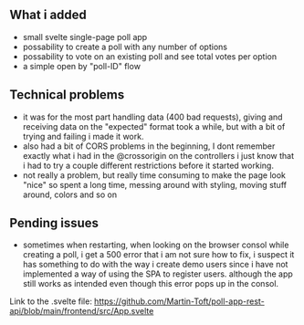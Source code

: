 ## What i added
- small svelte single-page poll app
- possability to create a poll with any number of options
- possability to vote on an existing poll and see total votes per option
- a simple open by "poll-ID" flow

## Technical problems
- it was for the most part handling data (400 bad requests), giving and receiving data on the "expected" format took a while, but
with a bit of trying and failing i made it work.
- also had a bit of CORS problems in the beginning, I dont remember exactly what i had in the @crossorigin on the controllers
i just know that i had to try a couple different restrictions before it started working.
- not really a problem, but really time consuming to make the page look "nice" so spent a long time, messing around with styling, moving stuff around,
colors and so on


## Pending issues
- sometimes when restarting, when looking on the browser consol while creating a poll, i get a 500 error
that i am not sure how to fix, i suspect it has something to do with the way i create demo users since i have not implemented
a way of using the SPA to register users.
although the app still works as intended even though this error pops up in the consol.

Link to the .svelte file:
https://github.com/Martin-Toft/poll-app-rest-api/blob/main/frontend/src/App.svelte

